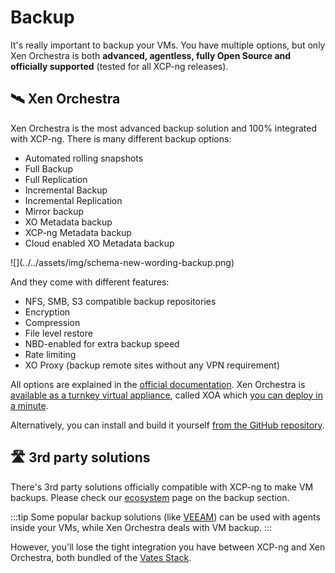 # Backup

It's really important to backup your VMs. You have multiple options, but only Xen Orchestra is both **advanced, agentless, fully Open Source and officially supported** (tested for all XCP-ng releases).

## 🛰️ Xen Orchestra

Xen Orchestra is the most advanced backup solution and 100% integrated with XCP-ng. There is many different backup options:

* Automated rolling snapshots
* Full Backup
* Full Replication
* Incremental Backup
* Incremental Replication
* Mirror backup
* XO Metadata backup
* XCP-ng Metadata backup
* Cloud enabled XO Metadata backup

<div style={{textAlign: 'center'}}>
![](../../assets/img/schema-new-wording-backup.png)
</div>

And they come with different features:
* NFS, SMB, S3 compatible backup repositories
* Encryption
* Compression
* File level restore
* NBD-enabled for extra backup speed
* Rate limiting
* XO Proxy (backup remote sites without any VPN requirement)



All options are explained in the [official documentation](https://xen-orchestra.com/docs/). Xen Orchestra is [available as a turnkey virtual appliance](https://xen-orchestra.com), called XOA which [you can deploy in a minute](https://vates.tech/deploy).

Alternatively, you can install and build it yourself [from the GitHub repository](https://github.com/vatesfr/xen-orchestra/).

## 🛣️ 3rd party solutions

There's 3rd party solutions officially compatible with XCP-ng to make VM backups. Please check our [ecosystem](../project/ecosystem.md#-vm-backup) page on the backup section.

:::tip
Some popular backup solutions (like [VEEAM](https://www.veeam.com/)) can be used with agents inside your VMs, while Xen Orchestra deals with VM backup.
:::

However, you'll lose the tight integration you have between XCP-ng and Xen Orchestra, both bundled of the [Vates Stack](https://vates.tech).